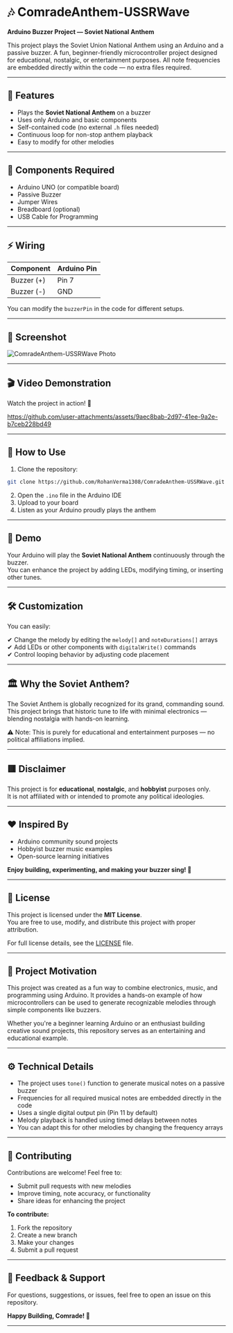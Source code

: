 
# 🎶 ComradeAnthem-USSRWave

**Arduino Buzzer Project — Soviet National Anthem**

This project plays the Soviet Union National Anthem using an Arduino and a passive buzzer. A fun, beginner-friendly microcontroller project designed for educational, nostalgic, or entertainment purposes. All note frequencies are embedded directly within the code — no extra files required.

---

## 🚩 Features
- Plays the **Soviet National Anthem** on a buzzer  
- Uses only Arduino and basic components  
- Self-contained code (no external `.h` files needed)  
- Continuous loop for non-stop anthem playback  
- Easy to modify for other melodies  

---

## 🎯 Components Required
- Arduino UNO (or compatible board)  
- Passive Buzzer  
- Jumper Wires  
- Breadboard (optional)  
- USB Cable for Programming  

---

## ⚡ Wiring

| Component | Arduino Pin |
|-----------|-------------|
| Buzzer (+)| Pin 7      |
| Buzzer (-)| GND        |

You can modify the `buzzerPin` in the code for different setups.

---

## 📸 Screenshot
![ComradeAnthem-USSRWave Photo](https://github.com/user-attachments/assets/488adfe4-1904-4408-83db-4f5a311129e5)

---

## 🎬 Video Demonstration

Watch the project in action! 🚩

https://github.com/user-attachments/assets/9aec8bab-2d97-41ee-9a2e-b7ceb228bd49

---

## 📂 How to Use

1. Clone the repository:

```bash
git clone https://github.com/RohanVerma1308/ComradeAnthem-USSRWave.git
```

2. Open the `.ino` file in the Arduino IDE  
3. Upload to your board  
4. Listen as your Arduino proudly plays the anthem  

---

## 🎵 Demo

Your Arduino will play the **Soviet National Anthem** continuously through the buzzer.  
You can enhance the project by adding LEDs, modifying timing, or inserting other tunes.

---

## 🛠️ Customization

You can easily:

✔ Change the melody by editing the `melody[]` and `noteDurations[]` arrays  
✔ Add LEDs or other components with `digitalWrite()` commands  
✔ Control looping behavior by adjusting code placement  

---

## 🏛️ Why the Soviet Anthem?

The Soviet Anthem is globally recognized for its grand, commanding sound. This project brings that historic tune to life with minimal electronics — blending nostalgia with hands-on learning.

⚠️ Note: This is purely for educational and entertainment purposes — no political affiliations implied.

---

## 🟥 Disclaimer

This project is for **educational**, **nostalgic**, and **hobbyist** purposes only.  
It is not affiliated with or intended to promote any political ideologies.

---

## ❤️ Inspired By

- Arduino community sound projects  
- Hobbyist buzzer music examples  
- Open-source learning initiatives  

**Enjoy building, experimenting, and making your buzzer sing! 🚩**

---

## 📄 License

This project is licensed under the **MIT License**.  
You are free to use, modify, and distribute this project with proper attribution.  

For full license details, see the [LICENSE](LICENSE) file.

---

## 🎯 Project Motivation

This project was created as a fun way to combine electronics, music, and programming using Arduino. It provides a hands-on example of how microcontrollers can be used to generate recognizable melodies through simple components like buzzers.

Whether you're a beginner learning Arduino or an enthusiast building creative sound projects, this repository serves as an entertaining and educational example.

---

## ⚙️ Technical Details

- The project uses `tone()` function to generate musical notes on a passive buzzer  
- Frequencies for all required musical notes are embedded directly in the code  
- Uses a single digital output pin (Pin 11 by default)  
- Melody playback is handled using timed delays between notes  
- You can adapt this for other melodies by changing the frequency arrays  

---

## 🤝 Contributing

Contributions are welcome! Feel free to:

- Submit pull requests with new melodies  
- Improve timing, note accuracy, or functionality  
- Share ideas for enhancing the project  

**To contribute:**

1. Fork the repository  
2. Create a new branch  
3. Make your changes  
4. Submit a pull request  

---

## 📢 Feedback & Support

For questions, suggestions, or issues, feel free to open an issue on this repository.  

**Happy Building, Comrade! 🚩**

---
